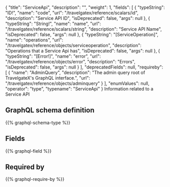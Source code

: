 {
  "title": "ServiceApi",
  "description": "",
  "weight": 1,
  "fields": [
    {
      "typeString": "ID!",
      "name": "code",
      "url": "/travelgatex/reference/scalars/id",
      "description": "Service API ID",
      "isDeprecated": false,
      "args": null
    },
    {
      "typeString": "String!",
      "name": "name",
      "url": "/travelgatex/reference/scalars/string",
      "description": "Service API Name",
      "isDeprecated": false,
      "args": null
    },
    {
      "typeString": "[ServiceOperation]",
      "name": "operations",
      "url": "/travelgatex/reference/objects/serviceoperation",
      "description": "Operations that a Service Api has",
      "isDeprecated": false,
      "args": null
    },
    {
      "typeString": "[Error!]",
      "name": "error",
      "url": "/travelgatex/reference/objects/error",
      "description": "Errors",
      "isDeprecated": false,
      "args": null
    }
  ],
  "deprecatedFields": null,
  "requireby": [
    {
      "name": "AdminQuery",
      "description": "The admin query root of TravelgateX's GraphQL interface.",
      "url": "/travelgatex/reference/objects/adminquery"
    }
  ],
  "enumValues": null,
  "operator": "type",
  "typename": "ServiceApi"
}
Information related to a Service API
## GraphQL schema definition

{{% graphql-schema-type %}}

## Fields

{{% graphql-field %}}

## Required by

{{% graphql-require-by %}}
